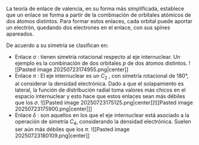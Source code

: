 La teoría de enlace de valencia, en su forma más simplificada, establece que un enlace se forma a partir de la combinación de orbitales atómicos de dos átomos distintos. Para formar estos enlaces, cada orbital puede aportar un electrón, quedando dos electrones en el enlace, con sus spines apareados. 

De acuerdo a su simetría se clasifican en:
- Enlace $\sigma$ : tienen simetría rotacional respecto al eje internuclear. Un ejemplo es la combinación de dos orbitales $p$ de dos átomos distintos.
![[Pasted image 20250723174955.png|center]]
- Enlace $\pi$ : El eje internuclear es un $C_2$ , con simetría rotacional de 180°, al considerar la densidad electrónica. Dado a que el solapamiento es lateral, la función de distribución radial toma valores más chicos en el espacio internuclear y esto hace que estos enlaces sean más débiles que los $\sigma$. 
![[Pasted image 20250723175125.png|center]]![[Pasted image 20250723175900.png|center|]]
- Enlace $\delta$ : son aquellos en los que el eje internuclear está asociado a la operación de simetría $C_4$, considerando la densidad electrónica. Suelen ser aún más débiles que los $\pi$. 
![[Pasted image 20250723180109.png|center]]

